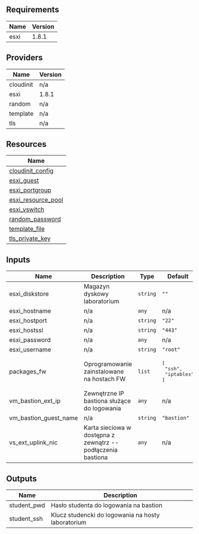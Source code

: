 ## Requirements

| Name | Version |
|------|---------|
| esxi | 1.8.1 |

## Providers

| Name | Version |
|------|---------|
| cloudinit | n/a |
| esxi | 1.8.1 |
| random | n/a |
| template | n/a |
| tls | n/a |

## Resources

| Name |
|------|
| [cloudinit_config](https://registry.terraform.io/providers/hashicorp/cloudinit/latest/docs/data-sources/config) |
| [esxi_guest](https://registry.terraform.io/providers/josenk/esxi/1.8.1/docs/resources/guest) |
| [esxi_portgroup](https://registry.terraform.io/providers/josenk/esxi/1.8.1/docs/resources/portgroup) |
| [esxi_resource_pool](https://registry.terraform.io/providers/josenk/esxi/1.8.1/docs/resources/resource_pool) |
| [esxi_vswitch](https://registry.terraform.io/providers/josenk/esxi/1.8.1/docs/resources/vswitch) |
| [random_password](https://registry.terraform.io/providers/hashicorp/random/latest/docs/resources/password) |
| [template_file](https://registry.terraform.io/providers/hashicorp/template/latest/docs/data-sources/file) |
| [tls_private_key](https://registry.terraform.io/providers/hashicorp/tls/latest/docs/resources/private_key) |

## Inputs

| Name | Description | Type | Default | Required |
|------|-------------|------|---------|:--------:|
| esxi\_diskstore | Magazyn dyskowy laboratorium | `string` | `""` | no |
| esxi\_hostname | n/a | `any` | n/a | yes |
| esxi\_hostport | n/a | `string` | `"22"` | no |
| esxi\_hostssl | n/a | `string` | `"443"` | no |
| esxi\_password | n/a | `any` | n/a | yes |
| esxi\_username | n/a | `string` | `"root"` | no |
| packages\_fw | Oprogramowanie zainstalowane na hostach FW | `list` | <pre>[<br>  "ssh",<br>  "iptables"<br>]</pre> | no |
| vm\_bastion\_ext\_ip | Zewnętrzne IP bastiona służące do logowania | `any` | n/a | yes |
| vm\_bastion\_guest\_name | n/a | `string` | `"bastion"` | no |
| vs\_ext\_uplink\_nic | Karta sieciowa w dostępna z zewnątrz -- podłączenia bastiona | `any` | n/a | yes |

## Outputs

| Name | Description |
|------|-------------|
| student\_pwd | Hasło studenta do logowania na bastion |
| student\_ssh | Klucz studencki do logowania na hosty laboratorium |
